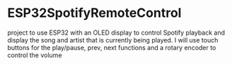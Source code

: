 # ESP32SpotifyRemoteControl
project to use ESP32 with an OLED display to control Spotify playback and display the song and artist that is currently being played. I will use touch buttons for the play/pause, prev, next functions and a rotary encoder to control the volume

